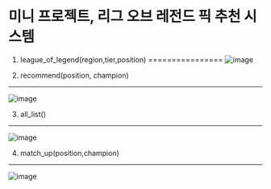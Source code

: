 # 미니 프로젝트, 리그 오브 레전드 픽 추천 시스템

1. league_of_legend(region,tier,position)
================
![image](https://user-images.githubusercontent.com/105343823/171563787-491938aa-da8e-4ca8-972b-8529f485985e.png)



2. recommend(position, champion)
-------------
![image](https://user-images.githubusercontent.com/105343823/171564022-fbf21c6a-20ee-481e-a13b-84398faf8e3d.png)


3. all_list()
-------------
![image](https://user-images.githubusercontent.com/105343823/171564116-0a1a64fe-6a62-4b10-bac3-ca722e01b682.png)


4. match_up(position,champion)
-------------
![image](https://user-images.githubusercontent.com/105343823/171564170-8b29d325-34c4-45fa-8c01-fc88beebebb3.png)

